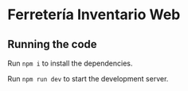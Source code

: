 
  # Ferretería Inventario Web


  ## Running the code

  Run `npm i` to install the dependencies.

  Run `npm run dev` to start the development server.
  